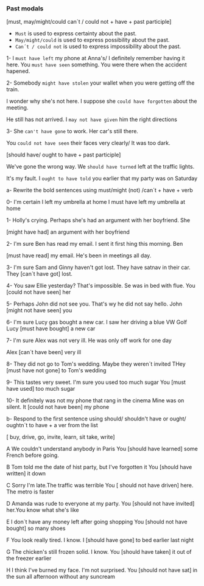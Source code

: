 ### Past modals

[must, may/might/could can´t / could not + have + past participle]

- `Must` is used to express certainty about the past.
- `May/might/could` is used to express possibility about the past.
- `Can´t / could not` is used to express impossibility about the past.

1- I `must have left` my phone at Anna's/ I definitely remember
having it here.
You `must have seen` something. You were there when the accident
hapened.

2-  Somebody  `might have stolen` your wallet when you were
getting off the train.

I wonder why she's not here. I suppose she `could have forgotten` about the meeting.

He still has not arrived. I `may not have given` him the right directions

3- She `can't have gone` to work. Her car's still there.

You `could not have seen` their faces very clearly/ It was too dark.


[should have/ ought to have + past participle]

We've gone the wrong way. We `should have turned` left at the traffic lights.

It's my fault. I `ought to have told` you earlier that my party was on Saturday




a- Rewrite the bold sentences using must/might (not) /can´t + have + verb

0- I'm certain I left my umbrella at home
I must have left my umbrella at home

1- Holly's crying. Perhaps she's had an argument with her boyfriend. She

[might have had] an argument with her boyfriend

2- I'm sure Ben has read my email. I sent it first hing this morning. Ben

[must have read] my email. He's been in meetings all day.

3- I'm sure Sam and Ginny haven't got lost. They have satnav in their car.
They [can´t have got] lost.
 
4- You saw Ellie yesterday? That's impossible. Se was in bed with flue.
You [could not have seen] her

5- Perhaps John did not see you. That's wy he did not say hello. 
John [might not have seen] you

6- I'm sure Lucy gas bought a new car. I saw her
driving a blue VW Golf
Lucy [must have bought] a new car

7- I'm sure Alex was not very ill. He was only off work for one day

Alex [can´t have been] very ill

8- They did not go to Tom's wedding. Maybe they weren´t invited
THey [must have not gone] to Tom's wedding

9- This tastes very sweet. I'm sure you used too much sugar
You [must have used] too much sugar

10- It definitely was not my phone that rang in the cinema
Mine was on silent. It [could not have been] my phone

b- Respond to the first sentence using should/ shouldn't have or ought/ oughtn´t to have + 
a ver from the list

[ buy, drive, go, invite, learn, sit take, write]

A We couldn't understand anybody in Paris
You [should have learned] some French before going.

B Tom told me the date of hist party, but I've forgotten it
You [should have written] it down

C Sorry I'm late.The traffic was terrible
You [ should not have driven] here. The metro is faster

D Amanda was rude to everyone at my party.
You [should not have invited] her.You know what she's like

E I don´t have any money left after going shopping
You [should not have bought] so many shoes

F You look really tired.
I know. I [should have gone] to bed earlier last night

G The chicken's still frozen solid.
I know. You [should have taken] it out of the freezer earlier

H I think I've burned my face.
I'm not surprised. You [should not have sat] in the sun all afternoon
without any suncream
